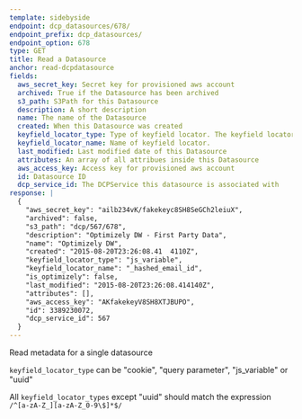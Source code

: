 ```yaml
---
template: sidebyside
endpoint: dcp_datasources/678/
endpoint_prefix: dcp_datasources/
endpoint_option: 678
type: GET
title: Read a Datasource
anchor: read-dcpdatasource
fields:
  aws_secret_key: Secret key for provisioned aws account
  archived: True if the Datasource has been archived
  s3_path: S3Path for this Datasource
  description: A short description
  name: The name of the Datasource
  created: When this Datasource was created
  keyfield_locator_type: Type of keyfield locator. The keyfield locator is the client location for customer id for this Datasource
  keyfield_locator_name: Name of keyfield locator.
  last_modified: Last modified date of this Datasource
  attributes: An array of all attribues inside this Datasource
  aws_access_key: Access key for provisioned aws account
  id: Datasource ID
  dcp_service_id: The DCPService this datasource is associated with
response: |
  {
    "aws_secret_key": "ailb234vK/fakekeyc8SH8SeGCh2leiuX",
    "archived": false,
    "s3_path": "dcp/567/678",
    "description": "Optimizely DW - First Party Data",
    "name": "Optimizely DW",
    "created": "2015-08-20T23:26:08.41	4110Z",
    "keyfield_locator_type": "js_variable",
    "keyfield_locator_name": "_hashed_email_id",
    "is_optimizely": false,
    "last_modified": "2015-08-20T23:26:08.414140Z",
    "attributes": [],
    "aws_access_key": "AKfakekeyV8SH8XTJBUPO",
    "id": 3389230072,
    "dcp_service_id": 567
  }
---
```


Read metadata for a single datasource

`keyfield_locator_type` can be "cookie", "query parameter", "js_variable" or "uuid"

All `keyfield_locator_types` except "uuid" should match the expression `/^[a-zA-Z_][a-zA-Z_0-9\$]*$/`
